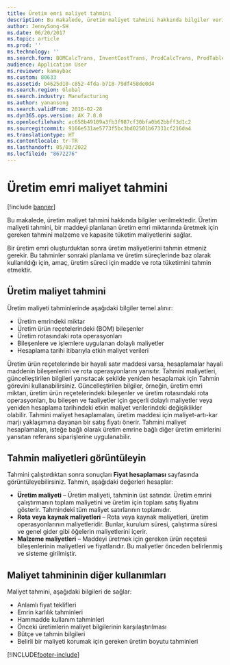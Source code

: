 ```yaml
---
title: Üretim emri maliyet tahmini
description: Bu makalede, üretim maliyet tahmini hakkında bilgiler verilmektedir. Üretim maliyeti tahmini, bir maddeyi planlanan üretim emri miktarında üretmek için gereken tahmini malzeme ve kapasite tüketim maliyetlerini sağlar.
author: JennySong-SH
ms.date: 06/20/2017
ms.topic: article
ms.prod: ''
ms.technology: ''
ms.search.form: BOMCalcTrans, InventCostTrans, ProdCalcTrans, ProdTableJour, ProdTableListPage
audience: Application User
ms.reviewer: kamaybac
ms.custom: 80633
ms.assetid: b4625d10-c852-4fda-b718-79df458de0d4
ms.search.region: Global
ms.search.industry: Manufacturing
ms.author: yanansong
ms.search.validFrom: 2016-02-28
ms.dyn365.ops.version: AX 7.0.0
ms.openlocfilehash: ac658b49109a3fb3f987cf30bfa0b62bbff3d1c2
ms.sourcegitcommit: 9166e531ae5773f5bc3bd02501b67331cf216da4
ms.translationtype: HT
ms.contentlocale: tr-TR
ms.lasthandoff: 05/03/2022
ms.locfileid: "8672276"
---
```

# <a name="production-order-cost-estimation"></a>Üretim emri maliyet tahmini

[!include [banner](../includes/banner.md)]

Bu makalede, üretim maliyet tahmini hakkında bilgiler verilmektedir. Üretim maliyeti tahmini, bir maddeyi planlanan üretim emri miktarında üretmek için gereken tahmini malzeme ve kapasite tüketim maliyetlerini sağlar. 

Bir üretim emri oluşturduktan sonra üretim maliyetlerini tahmin etmeniz gerekir. Bu tahminler sonraki planlama ve üretim süreçlerinde baz olarak kullanıldığı için, amaç, üretim süreci için madde ve rota tüketimini tahmin etmektir.

## <a name="production-cost-estimation"></a>Üretim maliyet tahmini
Üretim maliyeti tahminlerinde aşağıdaki bilgiler temel alınır:

-   Üretim emrindeki miktar
-   Üretim ürün reçetelerindeki (BOM) bileşenler
-   Üretim rotasındaki rota operasyonları
-   Bileşenlere ve işlemlere uygulanan dolaylı maliyetler
-   Hesaplama tarihi itibarıyla etkin maliyet verileri

Üretim ürün reçetelerinde bir hayali satır maddesi varsa, hesaplamalar hayali maddenin bileşenlerini ve rota operasyonlarını yansıtır. Tahmini maliyetleri, güncelleştirilen bilgileri yansıtacak şekilde yeniden hesaplamak için Tahmin görevini kullanabilirsiniz. Güncelleştirilen bilgiler, örneğin, üretim emri miktarı, üretim ürün reçetelerindeki bileşenler ve üretim rotasındaki rota operasyonları, bu bileşen ve faaliyetler için geçerli dolaylı maliyetler veya yeniden hesaplama tarihindeki etkin maliyet verilerindeki değişiklikler olabilir. Tahmini maliyet hesaplamaları, üretim maddesi için maliyet-artı-kar marjı yaklaşımına dayanan bir satış fiyatı önerir. Tahmini maliyet hesaplamaları, isteğe bağlı olarak üretim emrine bağlı diğer üretim emirlerini yansıtan referans siparişlerine uygulanabilir.

## <a name="view-the-estimated-costs"></a>Tahmin maliyetleri görüntüleyin
Tahmini çalıştırdıktan sonra sonuçları **Fiyat hesaplaması** sayfasında görüntüleyebilirsiniz. Tahmin, aşağıdaki değerleri hesaplar:

-   **Üretim maliyeti** – Üretim maliyeti, tahminin üst satırıdır. Üretim emrini çalıştırmanın toplam maliyetini ve üretim için toplam satış fiyatını gösterir. Tahmindeki tüm maliyet satırlarının toplamıdır.
-   **Rota veya kaynak maliyetleri** – Rota veya kaynak maliyetleri, üretim operasyonlarının maliyetleridir. Bunlar, kurulum süresi, çalıştırma süresi ve genel gider gibi öğelerin maliyetlerini içerir.
-   **Malzeme maliyetleri** – Maddeyi üretmek için gereken ürün reçetesi bileşenlerinin maliyetleri ve fiyatlarıdır. Bu maliyetler önceden belirlenmiş ve sisteme girilmiştir.

## <a name="other-uses-of-cost-estimation"></a>Maliyet tahmininin diğer kullanımları
Maliyet tahmini, aşağıdaki bilgileri de sağlar:

-   Anlamlı fiyat teklifleri
-   Emrin karlılık tahminleri
-   Hammadde kullanım tahminleri
-   Önceki üretimlerin maliyet bilgilerinin karşılaştırılması
-   Bütçe ve tahmin bilgileri
-   Belirli bir maliyeti korumak için gereken üretim boyutu tahminleri






[!INCLUDE[footer-include](../../includes/footer-banner.md)]